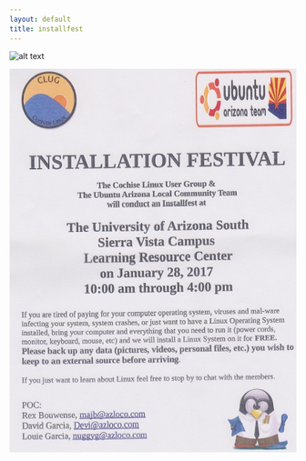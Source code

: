 ```yaml
---
layout: default
title: installfest
---
```

![alt text](http://rs337.pbsrc.com/albums/n371/karlos080/trans.gif~c200)

![alt text](/images/installfest2.jpg)
